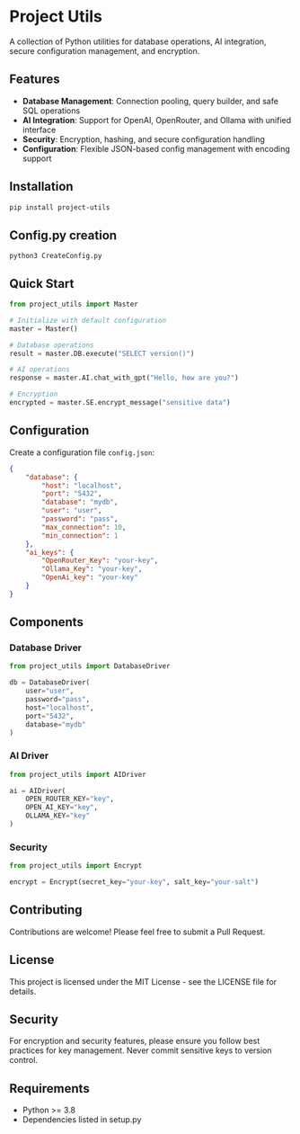 # Project Utils

A collection of Python utilities for database operations, AI integration, secure configuration management, and encryption.

## Features

- **Database Management**: Connection pooling, query builder, and safe SQL operations
- **AI Integration**: Support for OpenAI, OpenRouter, and Ollama with unified interface
- **Security**: Encryption, hashing, and secure configuration handling
- **Configuration**: Flexible JSON-based config management with encoding support

## Installation

```bash
pip install project-utils
```

## Config.py creation
```bazaar
python3 CreateConfig.py
```

## Quick Start

```python
from project_utils import Master

# Initialize with default configuration
master = Master()

# Database operations
result = master.DB.execute("SELECT version()")

# AI operations
response = master.AI.chat_with_gpt("Hello, how are you?")

# Encryption
encrypted = master.SE.encrypt_message("sensitive data")
```

## Configuration

Create a configuration file `config.json`:

```json
{
    "database": {
        "host": "localhost",
        "port": "5432",
        "database": "mydb",
        "user": "user",
        "password": "pass",
        "max_connection": 10,
        "min_connection": 1
    },
    "ai_keys": {
        "OpenRouter_Key": "your-key",
        "Ollama_Key": "your-key",
        "OpenAi_key": "your-key"
    }
}
```

## Components

### Database Driver
```python
from project_utils import DatabaseDriver

db = DatabaseDriver(
    user="user",
    password="pass",
    host="localhost",
    port="5432",
    database="mydb"
)
```

### AI Driver
```python
from project_utils import AIDriver

ai = AIDriver(
    OPEN_ROUTER_KEY="key",
    OPEN_AI_KEY="key",
    OLLAMA_KEY="key"
)
```

### Security
```python
from project_utils import Encrypt

encrypt = Encrypt(secret_key="your-key", salt_key="your-salt")
```

## Contributing

Contributions are welcome! Please feel free to submit a Pull Request.

## License

This project is licensed under the MIT License - see the LICENSE file for details.

## Security

For encryption and security features, please ensure you follow best practices for key management. Never commit sensitive keys to version control.

## Requirements

- Python >= 3.8
- Dependencies listed in setup.py
